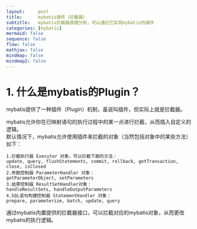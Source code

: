 ```yaml
---
layout:     post
title:      mybatis插件（拦截器）
subtitle:   mybatis拦截器原理分析，可以通过它实现mybatis的插件
categories: [mybatis]
mermaid: false
sequence: false
flow: false
mathjax: false
mindmap: false
mindmap2: false
---
```


# 1. 什么是mybatis的Plugin？
mybatis提供了一种插件（Plugin）机制，虽说叫插件，但实际上就是拦截器。   

mybatis允许你在已映射语句的执行过程中的某一点进行拦截，从而插入自定义的逻辑。   
默认情况下，mybatis允许使用插件来拦截的对象（当然包括对象中的某些方法）如下：   
```youtrack
1.拦截执行器 Executor 对象，可以拦截下面的方法：
update, query, flushStatements, commit, rollback, getTransaction, close, isClosed
2.参数控制器 ParameterHandler 对象：
getParameterObject, setParameters
3.结果控制器 ResultSetHandler对象：
handleResultSets, handleOutputParameters
4.SQL语句构建控制器 StatementHandler 对象：
prepare, parameterize, batch, update, query
```
通过mybatis内置提供的拦截器接口，可以拦截对应的mybatis对象，从而更改mybatis的执行逻辑。   

